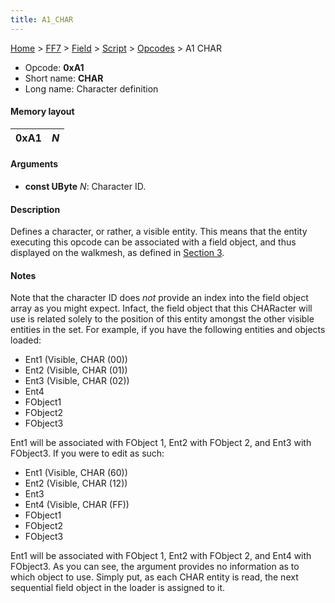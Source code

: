 ```yaml
---
title: A1_CHAR
---
```


[Home](../../../../index.md) > [FF7](../../../../FF7.md) > [Field](../../../Field.md) > [Script](../../Script.md) > [Opcodes](../Opcodes.md) > A1 CHAR

-   Opcode: **0xA1**
-   Short name: **CHAR**
-   Long name: Character definition

#### Memory layout

| 0xA1 | *N* |
|------|-----|

#### Arguments

-   **const UByte** *N*: Character ID.

#### Description

Defines a character, or rather, a visible entity. This means that the entity executing this opcode can be associated with a field object, and thus displayed on the walkmesh, as defined in [Section 3](../../../../../../../../FF7/Field/Object_Loader.md).

#### Notes

Note that the character ID does *not* provide an index into the field object array as you might expect. Infact, the field object that this CHARacter will use is related solely to the position of this entity amongst the other visible entities in the set. For example, if you have the following entities and objects loaded:

-   Ent1 (Visible, CHAR (00))
-   Ent2 (Visible, CHAR (01))
-   Ent3 (Visible, CHAR (02))
-   Ent4
-   FObject1
-   FObject2
-   FObject3

Ent1 will be associated with FObject 1, Ent2 with FObject 2, and Ent3 with FObject3. If you were to edit as such:

-   Ent1 (Visible, CHAR (60))
-   Ent2 (Visible, CHAR (12))
-   Ent3
-   Ent4 (Visible, CHAR (FF))
-   FObject1
-   FObject2
-   FObject3

Ent1 will be associated with FObject 1, Ent2 with FObject 2, and Ent4 with FObject3. As you can see, the argument provides no information as to which object to use. Simply put, as each CHAR entity is read, the next sequential field object in the loader is assigned to it.
